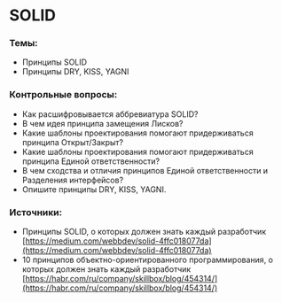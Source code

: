 # SOLID

### Темы:

* Принципы SOLID
* Принципы DRY, KISS, YAGNI

### Контрольные вопросы:

* Как расшифровывается аббревиатура SOLID?
* В чем идея принципа замещения Лисков?
* Какие шаблоны проектирования помогают придерживаться принципа Открыт/Закрыт?
* Какие шаблоны проектирования помогают придерживаться принципа Единой ответственности?
* В чем сходства и отличия принципов Единой ответственности и Разделения интерфейсов?
* Опишите принципы DRY, KISS, YAGNI.

### Источники:

* Принципы SOLID, о которых должен знать каждый разработчик [https://medium.com/webbdev/solid-4ffc018077da](https://medium.com/webbdev/solid-4ffc018077da)
* 10 принципов объектно-ориентированного программирования, о которых должен знать каждый разработчик [https://habr.com/ru/company/skillbox/blog/454314/](https://habr.com/ru/company/skillbox/blog/454314/)



